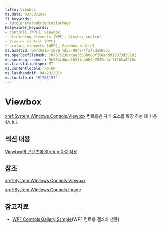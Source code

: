 ```yaml
---
title: Viewbox
ms.date: 03/30/2017
f1_keywords:
- AutoGeneratedOrientationPage
helpviewer_keywords:
- controls [WPF], Viewbox
- stretching elements [WPF], Viewbox control
- Viewbox control [WPF]
- scaling elements [WPF], Viewbox control
ms.assetid: 00fc0a16-1078-4d55-9849-ffaf7da96531
ms.openlocfilehash: 707375230acea3558b060f398add919370d352b2
ms.sourcegitcommit: 9b552addadfb57fab0b9e7852ed4f1f1b8a42f8e
ms.translationtype: MT
ms.contentlocale: ko-KR
ms.lasthandoff: 04/23/2019
ms.locfileid: "61761197"
---
```

# <a name="viewbox"></a>Viewbox
<xref:System.Windows.Controls.Viewbox> 컨트롤은 자식 요소를 확장 하는 데 사용 합니다.  
  
## <a name="in-this-section"></a>섹션 내용  
 [Viewbox의 콘텐츠에 Stretch 속성 적용](how-to-apply-stretch-properties-to-the-contents-of-a-viewbox.md)  
  
## <a name="reference"></a>참조  
 <xref:System.Windows.Controls.Viewbox>  
  
 <xref:System.Windows.Controls.Image>  
  
## <a name="see-also"></a>참고자료

- [WPF Controls Gallery Sample](https://go.microsoft.com/fwlink/?LinkID=160053)(WPF 컨트롤 갤러리 샘플)
